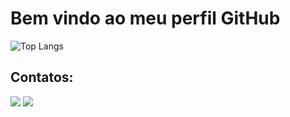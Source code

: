 # Bem vindo ao meu perfil GitHub

![Top Langs](https://github-readme-stats.vercel.app/api/top-langs/?username=fack07&layout=compact&theme=radical)

## Contatos:

<div>
<a href="https://instagram.com/fabioakira15" target="_blank"><img loading="lazy" src="https://img.shields.io/badge/-Instagram-%23E4405F?style=for-the-badge&logo=instagram&logoColor=white" target="_blank"></a>
<a href = "mailto:fack07@gmail.com"><img loading="lazy" src="https://img.shields.io/badge/Gmail-D14836?style=for-the-badge&logo=gmail&logoColor=white" target="_blank"></a>  
</div>


